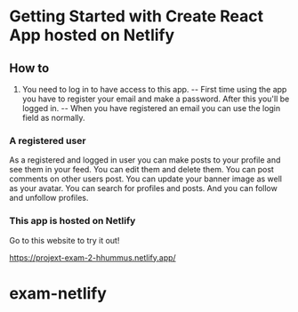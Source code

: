 # Getting Started with Create React App hosted on Netlify

## How to

1. You need to log in to have access to this app. 
      -- First time using the app you have to register your email and make a password. After this you'll be logged in. 
      -- When you have registered an email you can use the login field as normally. 

### A registered user 

As a registered and logged in user you can make posts to your profile and see them in your feed. You can edit them and delete them. You can post comments on other users post. You can update your banner image as well as your avatar. You can search for profiles and posts. And you can follow and unfollow profiles. 

### This app is hosted on Netlify

Go to this website to try it out! 

https://projext-exam-2-hhummus.netlify.app/


# exam-netlify

